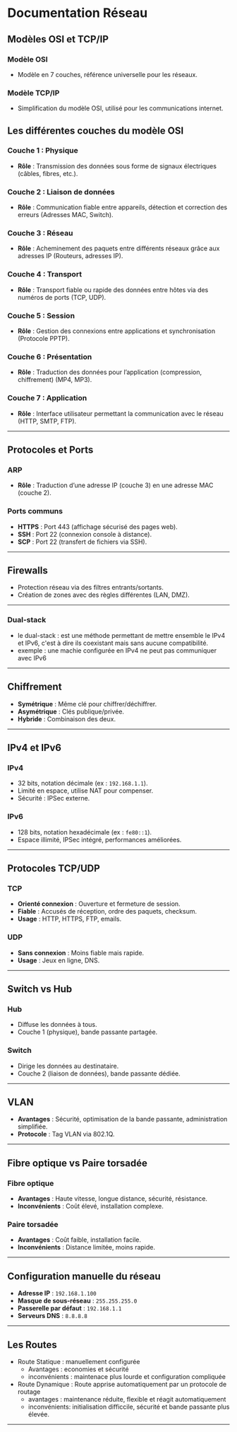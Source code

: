 
# Documentation Réseau


## Modèles OSI et TCP/IP

### Modèle OSI
- Modèle en 7 couches, référence universelle pour les réseaux.

### Modèle TCP/IP
- Simplification du modèle OSI, utilisé pour les communications internet.

## Les différentes couches du modèle OSI

### Couche 1 : Physique
- **Rôle** : Transmission des données sous forme de signaux électriques (câbles, fibres, etc.).

### Couche 2 : Liaison de données
- **Rôle** : Communication fiable entre appareils, détection et correction des erreurs (Adresses MAC, Switch).

### Couche 3 : Réseau
- **Rôle** : Acheminement des paquets entre différents réseaux grâce aux adresses IP (Routeurs, adresses IP).

### Couche 4 : Transport
- **Rôle** : Transport fiable ou rapide des données entre hôtes via des numéros de ports (TCP, UDP).

### Couche 5 : Session
- **Rôle** : Gestion des connexions entre applications et synchronisation (Protocole PPTP).

### Couche 6 : Présentation
- **Rôle** : Traduction des données pour l’application (compression, chiffrement) (MP4, MP3).

### Couche 7 : Application
- **Rôle** : Interface utilisateur permettant la communication avec le réseau (HTTP, SMTP, FTP).

---

## Protocoles et Ports

### ARP
- **Rôle** : Traduction d’une adresse IP (couche 3) en une adresse MAC (couche 2).

### Ports communs
- **HTTPS** : Port 443 (affichage sécurisé des pages web).
- **SSH** : Port 22 (connexion console à distance).
- **SCP** : Port 22 (transfert de fichiers via SSH).

---

## Firewalls
- Protection réseau via des filtres entrants/sortants.
- Création de zones avec des règles différentes (LAN, DMZ).

---

### Dual-stack
- le dual-stack : est une méthode permettant de mettre ensemble le IPv4 et IPv6, c'est à dire ils coexistant mais sans aucune compatibilité.
- exemple : une machie configurée en IPv4 ne peut pas communiquer avec IPv6

---

## Chiffrement
- **Symétrique** : Même clé pour chiffrer/déchiffrer.
- **Asymétrique** : Clés publique/privée.
- **Hybride** : Combinaison des deux.

---

## IPv4 et IPv6

### IPv4
- 32 bits, notation décimale (ex : `192.168.1.1`).
- Limité en espace, utilise NAT pour compenser.
- Sécurité : IPSec externe.

### IPv6
- 128 bits, notation hexadécimale (ex : `fe80::1`).
- Espace illimité, IPSec intégré, performances améliorées.

---

## Protocoles TCP/UDP

### TCP
- **Orienté connexion** : Ouverture et fermeture de session.
- **Fiable** : Accusés de réception, ordre des paquets, checksum.
- **Usage** : HTTP, HTTPS, FTP, emails.

### UDP
- **Sans connexion** : Moins fiable mais rapide.
- **Usage** : Jeux en ligne, DNS.

---

## Switch vs Hub

### Hub
- Diffuse les données à tous.
- Couche 1 (physique), bande passante partagée.

### Switch
- Dirige les données au destinataire.
- Couche 2 (liaison de données), bande passante dédiée.

---

## VLAN
- **Avantages** : Sécurité, optimisation de la bande passante, administration simplifiée.
- **Protocole** : Tag VLAN via 802.1Q.

---

## Fibre optique vs Paire torsadée

### Fibre optique
- **Avantages** : Haute vitesse, longue distance, sécurité, résistance.
- **Inconvénients** : Coût élevé, installation complexe.

### Paire torsadée
- **Avantages** : Coût faible, installation facile.
- **Inconvénients** : Distance limitée, moins rapide.

---

## Configuration manuelle du réseau
- **Adresse IP** : `192.168.1.100`
- **Masque de sous-réseau** : `255.255.255.0`
- **Passerelle par défaut** : `192.168.1.1`
- **Serveurs DNS** : `8.8.8.8`

---

## Les Routes
- Route Statique : manuellement configurée
   - Avantages : economies et sécurité
   - inconvénients : maintenace plus lourde et configuration compliquée
- Route Dynamique : Route apprise automatiquement par un protocole de routage
   - avantages : maintenance réduite, flexible et réagit automatiquement
   - inconvénients: initialisation difficcile, sécurité et bande passante plus élevée.

 ---


